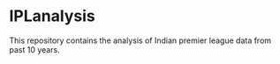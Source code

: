 # IPLanalysis
This repository contains the analysis of Indian premier league data from past 10 years.
